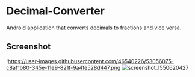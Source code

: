 # Decimal-Converter

Android application that converts decimals to fractions and vice versa.

## Screenshot

!https://user-images.githubusercontent.com/46540226/53056075-c8af1b80-345e-11e9-821f-9a4fe528d447.png
![screenshot_1550620427](https://user-images.githubusercontent.com/46540226/53056242-5db21480-345f-11e9-8d88-98891546e7d2.png)
